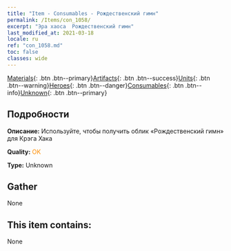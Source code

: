 ```yaml
---
title: "Item - Consumables - Рождественский гимн"
permalink: /Items/con_1058/
excerpt: "Эра хаоса  Рождественский гимн"
last_modified_at: 2021-03-18
locale: ru
ref: "con_1058.md"
toc: false
classes: wide
---
```

 [Materials](/ru/Items/){: .btn .btn--primary}[Artifacts](/ru/Items/Artifacts/){: .btn .btn--success}[Units](/ru/Items/Units/){: .btn .btn--warning}[Heroes](/ru/Items/Heroes/){: .btn .btn--danger}[Consumables](/ru/Items/Consumables/){: .btn .btn--info}[Unknown](/ru/Items/Unknown/){: .btn .btn--primary}

## Подробности
 **Описание:** Используйте, чтобы получить облик «Рождественский гимн» для Крэга Хака

 **Quality:** <span style="color: #FF8C00">OK</span>

 **Type:** Unknown

## Gather

  None

## This item contains:

  None

